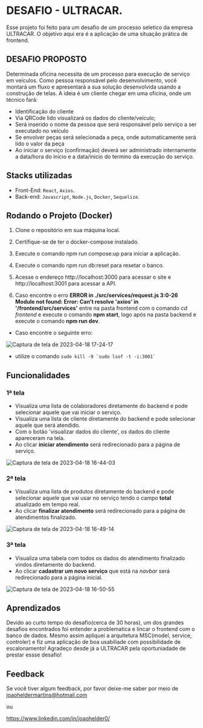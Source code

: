 
# DESAFIO - ULTRACAR.

Esse projeto foi feito para um desafio de um processo seletico da empresa ULTRACAR. O objetivo aqui era é a aplicação de uma situação prática de frontend.


## DESAFIO PROPOSTO

Determinada oficina necessita de um processo para
execução de serviço em veículos.
Como pessoa responsável pelo desenvolvimento, você
montará um fluxo e apresentará a sua solução
desenvolvida usando a construção de telas.
A ideia é um cliente chegar em uma oficina, onde um
técnico fará:
- Identificação do cliente
- Via QRCode lido visualizará os dados do cliente/veículo;
- Será inserido o nome da pessoa que será responsável pelo serviço a ser executado no veículo
- Se envolver peças será selecionada a peça, onde automaticamente será lido o valor da peça
- Ao iniciar o serviço (confirmação) deverá ser administrado internamente a data/hora do inicio e a data/inicio do termino da execução do serviço.
## Stacks utilizadas

- Front-End: ``React``, ``Axios``.
- Back-end: ``Javascript``, ``Node.js``, ``Docker``, ``Sequelize``.
## Rodando o Projeto (Docker)

1. Clone o repositório em sua máquina local.

2. Certifique-se de ter o docker-compose instalado.

3. Execute o comando npm run compose:up para iniciar a aplicação.

4. Execute o comando npm run db:reset para resetar o banco.

5. Acesse o endereço http://localhost:3000 para acessar o site e http://localhost:3001 para acessar a API.

6. Caso encontre o erro **ERROR in ./src/services/request.js 3:0-26 Module not found: Error: Can't resolve 'axios' in '/frontend/src/services'** entre na pasta frontend com o comando *cd frontend* e execute o comando **npm start**, logo após na pasta backend e execute o comando **npm run dev**.

- Caso encontre o seguinte erro: 

![Captura de tela de 2023-04-18 17-24-17](https://user-images.githubusercontent.com/106708779/232896643-e7025d84-2fba-4be1-9fbe-c39a25363639.png)

- utilize o comando `` sudo kill -9 `sudo lsof -t -i:3001` ``

## Funcionalidades

### 1ª tela

- Visualiza uma lista de colaboradores diretamente do backend e pode selecionar aquele que vai iniciar o serviço.
- Visualiza uma lista de cliente diretamente do backend e pode selecionar aquele que será atendido.
- Com o botão 'visualizar dados do cliente', os dados do cliente apareceram na tela.
- Ao clicar **iniciar atendimento** será redirecionado para a página de serviço.

![Captura de tela de 2023-04-18 16-44-03](https://user-images.githubusercontent.com/106708779/232888444-613d6fd3-45b1-4b94-b356-158ec2dec78c.png)

### 2ª tela

- Visualiza uma lista de produtos diretamente do backend e pode selecionar aquele que vai usar no serviço tendo o campo **total** atualizado em tempo real.
- Ao clicar **finalizar atendimento** será redirecionado para a página de atendimentos finalizado.

![Captura de tela de 2023-04-18 16-49-14](https://user-images.githubusercontent.com/106708779/232889512-416d82ce-abb7-43cb-9005-d05dcb607a89.png)

### 3ª tela

- Visualiza uma tabela com todos os dados do atendimento finalizado vindos diretamente do backend.
- Ao clicar **cadastrar um novo serviço** que está na *navbar* será redirecionado para a página inicial.

![Captura de tela de 2023-04-18 16-50-55](https://user-images.githubusercontent.com/106708779/232889794-acaf4575-4395-4b11-965f-627782e8e334.png)


## Aprendizados

Devido ao curto tempo do desafio(cerca de 30 horas), um dos grandes desafios encontrados foi entender a problematica e lincar o frontend com o banco de dados. Mesmo assim apliquei a arquitetura MSC(model, service, controler) e fiz uma aplicação de boa usabiliade com possibilidade de escalonamento! Agradeço desde já a ULTRACAR pela oportuniadade de prestar essse desafio!


## Feedback

Se você tiver algum feedback, por favor deixe-me saber por meio de joaoheldermartins@hotmail.com

ou

https://www.linkedin.com/in/joaohelder0/

